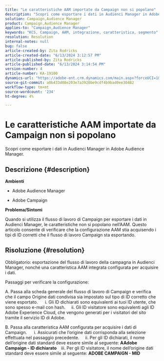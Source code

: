 ```yaml
---
title: "Le caratteristiche AAM importate da Campaign non si popolano"
description: "Scopri come esportare i dati in Audienci Manager in Adobe Audience Manager."
solution: Campaign,Audience Manager
product: Campaign,Audience Manager
applies-to: "Campaign,Audience Manager"
keywords: "KCS, Campaign, AAM, integrazione, caratteristica, segmento"
resolution: Resolution
internal-notes: null
bug: false
article-created-by: Zita Rodricks
article-created-date: "6/13/2024 3:12:57 PM"
article-published-by: Zita Rodricks
article-published-date: "6/13/2024 3:14:54 PM"
version-number: 4
article-number: KA-19100
dynamics-url: "https://adobe-ent.crm.dynamics.com/main.aspx?forceUCI=1&pagetype=entityrecord&etn=knowledgearticle&id=1b364764-9729-ef11-840a-002248084fbb"
source-git-commit: a0b433d08e203e7a3920be9cdf4b9bad0ee30482
workflow-type: tm+mt
source-wordcount: '234'
ht-degree: 4%

---
```


# Le caratteristiche AAM importate da Campaign non si popolano


Scopri come esportare i dati in Audienci Manager in Adobe Audience Manager.

## Descrizione {#description}


<b>Ambienti</b>

- Adobe Audience Manager

- Adobe Campaign

<b>Problema/Sintomi</b>

Quando si utilizza il flusso di lavoro di Campaign per esportare i dati in Audienci Manager, le caratteristiche non si popolano nell’AAM. Questo articolo consente di verificare che la configurazione AAM stia acquisendo i tipi di ID corretti che il flusso di lavoro Campaign sta esportando.


## Risoluzione {#resolution}


Obbligatorio: esportazione del flusso di lavoro della campagna in Audienci Manager, nonché una caratteristica AAM integrata configurata per acquisire i dati. 

Passaggi per verificare la configurazione:

A. Passa alla scheda generale del flusso di lavoro di Campaign e verifica che il campo Origine dati condivisa sia impostato sul tipo di ID corretto che viene esportato.
     i. Gli ID dichiarati sono equivalenti ai tuoi ID utente, che sono spesso e-mail con hash.
    ii. Gli ID visitatore sono equivalenti agli ID Adobe Experience Cloud, che vengono generati per i visitatori del sito tramite il servizio ID di Adobe.

B. Passa alla caratteristica AAM configurata per acquisire i dati di Campaign.
     i. Assicurati che l’origine dati corrisponda alla selezione effettuata nel passaggio precedente.
    ii. Per gli ID dichiarati, il nome dell’origine dati standard deve essere simile al seguente: <b>A</b><b>Adobe Campaign - ID dichiarato
 </b>  iii. Per gli ID visitatore, il nome dell’origine dati standard deve essere simile al seguente: <b>ADOBE CAMPAIGN - MID</b>






